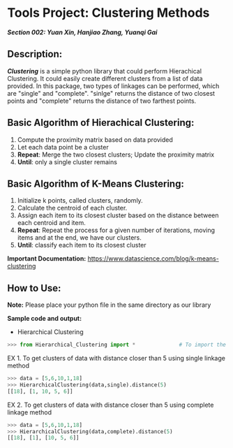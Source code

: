# Tools Project: Clustering Methods
***Section 002: Yuan Xin, Hanjiao Zhang, Yuanqi Gai***

## Description:
***Clustering*** is a simple python library that could perform Hierachical Clustering. It could easily create different clusters from a list of data provided. In this package, two types of linkages can be performed, which are "single" and "complete". "sinlge" returns the distance of two closest points and "complete" returns the distance of two farthest points.

## Basic Algorithm of Hierachical Clustering:
1. Compute the proximity matrix based on data provided
2. Let each data point be a cluster
3. **Repeat**: Merge the two closest clusters; Update the proximity matrix
4. **Until**: only a single cluster remains

## Basic Algorithm of K-Means Clustering:
1. Initialize k points, called clusters, randomly.
2. Calculate the centroid of each cluster.
3. Assign each item to its closest cluster based on the distance between each centroid and item.
4. **Repeat**: Repeat the process for a given number of iterations, moving items and at the end, we have our clusters.
5. **Until**: classify each item to its closest cluster

**Important Documentation:**
https://www.datascience.com/blog/k-means-clustering

## How to Use:
**Note:** 
Please place your python file in the same directory as our library

**Sample code and output:**

* Hierarchical Clustering
```python
>>> from Hierarchical_Clustering import *              # To import the library
```
EX 1. To get clusters of data with distance closer than 5 using single linkage method
  
```python
>>> data = [5,6,10,1,18]
>>> HierarchicalClustering(data,single).distance(5)
[[18], [1, 10, 5, 6]]
```
EX 2. To get clusters of data with distance closer than 5 using complete linkage method
```python
>>> data = [5,6,10,1,18]
>>> HierarchicalClustering(data,complete).distance(5)
[[18], [1], [10, 5, 6]]
```
